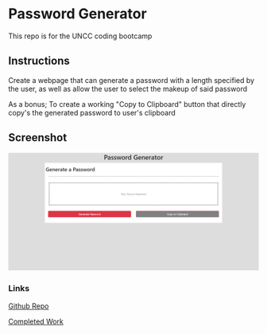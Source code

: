 # Password Generator

This repo is for the UNCC coding bootcamp

## Instructions

Create a webpage that can generate a password with a length specified by the user, as well as allow the user to select the makeup of said password

As a bonus; To create a working "Copy to Clipboard" button that directly copy's the generated password to user's clipboard

## Screenshot

   ![Main Page](assets/images/main.png)

### Links

[Github Repo](https://github.com/Goldpm/HW3-Password-Generator)

[Completed Work](https://adam-lowe.github.io/Password-Generator/)
